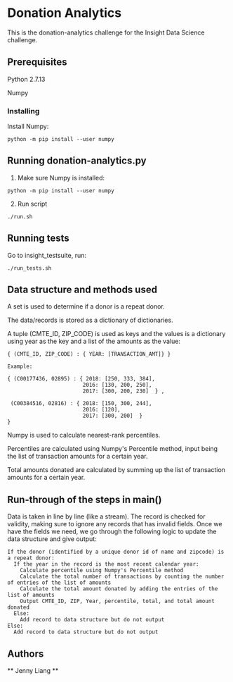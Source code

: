 # Donation Analytics

This is the donation-analytics challenge for the Insight Data Science challenge.

## Prerequisites

Python 2.7.13

Numpy

### Installing

Install Numpy:
```
python -m pip install --user numpy
```
## Running donation-analytics.py

1. Make sure Numpy is installed:
```
python -m pip install --user numpy
```
2. Run script
```
./run.sh
```
## Running tests

Go to insight_testsuite, run:

```
./run_tests.sh
```
## Data structure and methods used

A set is used to determine if a donor is a repeat donor.

The data/records is stored as a dictionary of dictionaries.

A tuple (CMTE_ID, ZIP_CODE) is used as keys and the values is a dictionary using year as the key and a list of the amounts as the value:

```
{ (CMTE_ID, ZIP_CODE) : { YEAR: [TRANSACTION_AMT]} }

Example:

{ (C00177436, 02895) : { 2018: [250, 333, 384],
                        2016: [130, 200, 250],
                        2017: [300, 200, 230]  } ,

 (C00384516, 02816) : { 2018: [150, 300, 244],
                        2016: [120],
                        2017: [300, 200]  }
}
```

Numpy is used to calculate nearest-rank percentiles.

Percentiles are calculated using Numpy's Percentile method, input being the list of transaction amounts for a certain year.

Total amounts donated are calculated by summing up the list of transaction amounts for a certain year.

## Run-through of the steps in main()

Data is taken in line by line (like a stream).
The record is checked for validity, making sure to ignore any records that has invalid fields.
Once we have the fields we need, we go through the following logic to update the data structure and give output:

```
If the donor (identified by a unique donor id of name and zipcode) is a repeat donor:
  If the year in the record is the most recent calendar year:
    Calculate percentile using Numpy's Percentile method
    Calculate the total number of transactions by counting the number of entries of the list of amounts
    Calculate the total amount donated by adding the entries of the list of amounts
    Output CMTE_ID, ZIP, Year, percentile, total, and total amount donated
  Else:
    Add record to data structure but do not output
Else:
  Add record to data structure but do not output
```

## Authors
** Jenny Liang **
